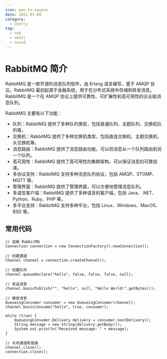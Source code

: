 ```yaml
---
icon: pen-to-square
date: 2022-01-09
category:
  - Cherry
tag:
  - red
  - small
  - round
---
```

# RabbitMQ 简介

RabbitMQ 是一款开源的消息队列软件，由 Erlang 语言编写，基于 AMQP 协议。RabbitMQ 最初起源于金融系统，用于在分布式系统中存储和转发消息。RabbitMQ 是一个在 AMQP 协议上提供可靠性、可扩展性和高可用性的企业级消息队列。

RabbitMQ 主要有以下功能：

- 队列：RabbitMQ 提供了多种队列类型，包括普通队列、主题队列、交换机队列等。
- 交换机：RabbitMQ 提供了多种交换机类型，包括直连交换机、主题交换机、头交换机等。
- 消息路由：RabbitMQ 提供了消息路由功能，可以将消息从一个队列路由到另一个队列。
- 高可用性：RabbitMQ 提供了高可用性的集群架构，可以保证消息的可靠投递。
- 多协议支持：RabbitMQ 支持多种消息队列协议，包括 AMQP、STOMP、MQTT 等。
- 管理界面：RabbitMQ 提供了管理界面，可以方便地管理消息队列。
- 多语言客户端：RabbitMQ 提供了多种语言的客户端，包括 Java、.NET、Python、Ruby、PHP 等。
- 多平台支持：RabbitMQ 支持多种平台，包括 Linux、Windows、MacOS、BSD 等。

## 常用代码
```
// 连接 RabbitMQ
Connection connection = new ConnectionFactory().newConnection();

// 创建通道
Channel channel = connection.createChannel();

// 创建队列
channel.queueDeclare("hello", false, false, false, null);

// 发送消息
channel.basicPublish("", "hello", null, "Hello World!".getBytes());

// 接收消息
QueueingConsumer consumer = new QueueingConsumer(channel);
channel.basicConsume("hello", true, consumer);

while (true) {
    QueueingConsumer.Delivery delivery = consumer.nextDelivery();
    String message = new String(delivery.getBody());
    System.out.println("Received message: " + message);
}

// 关闭通道和连接
channel.close();
connection.close();
```
